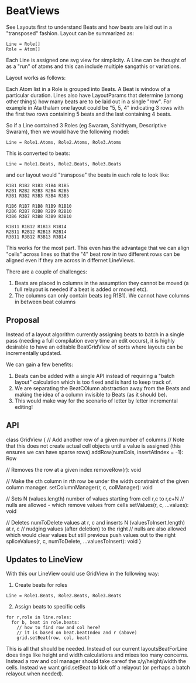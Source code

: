 
# BeatViews

See Layouts first to understand Beats and how beats are laid out in a "transposed" fashion.  Layout can be summarized as:

```
Line = Role[]
Role = Atom[]
```

Each Line is assigned one svg view for simplicity.   A Line can be thought of as a "run" of atoms and this can include multiple sangathis or variations.

Layout works as follows:

Each Atom list in a Role is grouped into Beats.  A Beat is window of a particular duration.  Lines also have LayoutParams that determine (among other things) how many beats are to be laid out in a single "row".  For example in Ata thalam one layout could be "5, 5, 4" indicating 3 rows with the first two rows containing 5 beats and the last containing 4 beats.

So if a Line contained 3 Roles (eg Swaram, Sahithyam, Descriptive Swaram), then  we would have the following model:

```
Line = Role1.Atoms, Role2.Atoms, Role3.Atoms
```

This is converted to beats:

```
Line = Role1.Beats, Role2.Beats, Role3.Beats
```

and our layout would "transpose" the beats in each role to look like:

```
R1B1 R1B2 R1B3 R1B4 R1B5
R2B1 R2B2 R2B3 R2B4 R2B5
R3B1 R3B2 R3B3 R3B4 R3B5

R1B6 R1B7 R1B8 R1B9 R1B10
R2B6 R2B7 R2B8 R2B9 R2B10
R3B6 R3B7 R3B8 R3B9 R3B10

R1B11 R1B12 R1B13 R1B14
R2B11 R2B12 R2B13 R2B14
R3B11 R3B12 R3B13 R3B14
```

This works for the most part.   This even has the advantage that we can align "cells" across lines so that the "4" beat row in two different rows can be aligned even if they are across in differnet LineViews.


There are a couple of challenges:

1. Beats are placed in columns in the assumption they cannot be moved (a full relayout is needed if a beat is added or moved etc).
2. The columns can only contain beats (eg R1B1).   We cannot have columns in between beat columns

## Proposal

Instead of a layout algorithm currently assigning beats to batch in a single pass (needing a full compilation every time an edit occurs), it is highly desirable to have an editable BeatGridView of sorts where layouts can be incrementally updated.   

We can gain a few benefits:

1. Beats can be added with a single API instead of requiring a "batch layout" calculation which is too fixed and is hard to keep track of.
2. We are separating the BeatCOlumn abstraction away from the Beats and making the idea of a column invisible to Beats (as it should be).
3. This would make way for the scenario of letter by letter incremental editing!

## API

class GridView {
  // Add another row of a given number of columns
  // Note that this does not create actual cell objects until a value is assigned (this ensures we can have sparse rows)
  addRow(numCols, insertAtIndex = -1): Row

  // Removes the row at a given index
  removeRow(r): void

  // Make the cth column in rth row be under the width constraint of the given column manager.
  setColumnManager(r, c, colManager): void

  // Sets N (values.length) number of values starting from cell r,c to r,c+N
  // nulls are allowed - which remove values from cells
  setValues(r, c, ...values): void

  // Deletes numToDelete values at r, c and inserts N (valuesToInsert.length) at r, c
  // nudging values (after deletion) to the right
  // nulls are also allowed which would clear values but still previous push values out to the right
  spliceValues(r, c, numToDelete, ...valuesToInsert): void
}

## Updates to LineView

With this our LineView could use GridView in the following way:

1. Create beats for roles
```
Line = Role1.Beats, Role2.Beats, Role3.Beats
```

2. Assign beats to specific cells

```
for r,role in line.roles:
  for b, beat in role.beats:  
    // how to find row and col here?
    // it is based on beat.beatIndex and r (above)
    grid.setBeat(row, col, beat)

```

This is all that should be needed.  Instead of our current layoutsBeatForLine does tings like height and width calculations and mixes too many concerns.
Instead a row and col manager should take careof the x/y/height/width the cells.  Instead we want grid.setBeat to kick off a relayout (or perhaps a batch relayout when needed).
